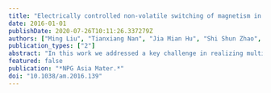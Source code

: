 ```yaml
---
title: "Electrically controlled non-volatile switching of magnetism in multiferroic heterostructures via engineered ferroelastic domain states"
date: 2016-01-01
publishDate: 2020-07-26T10:11:26.337279Z
authors: ["Ming Liu", "Tianxiang Nan", "Jia Mian Hu", "Shi Shun Zhao", "Ziyao Zhou", "Chen Ying Wang", "Zhuang De Jiang", "Wei Ren", "Zuo Guang Ye", "Long Qing Chen", "Nian X. Sun"]
publication_types: ["2"]
abstract: "In this work we addressed a key challenge in realizing multiferroics-based reconfigurable magnetic devices, which is the ability to switch between distinct collective magnetic states in a reversible and stable manner with a control voltage. Three possible non-volatile switching mechanisms have been demonstrated, arising from the nature of the domain states in pervoskite PZN-PT crystal that the ferroelectric polarization reversal is partially coupled to the ferroelastic strain. Electric impulse non-volatile control of magnetic anisotropy in FeGaB/PZN-PT and domain distribution of FeGaB during the ferroelectric switching have been observed, which agrees very well with simulation results. These approaches provide a platform for realizing electric impulse non-volatile tuning of the order parameters that are coupled to the lattice strain in thin-film heterostructures, showing great potentials in achieving reconfigurable, compact, light-weight and ultra-low-power electronics."
featured: false
publication: "*NPG Asia Mater.*"
doi: "10.1038/am.2016.139"
---
```



